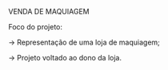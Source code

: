 VENDA DE MAQUIAGEM

Foco do projeto:

-> Representação de uma loja de maquiagem;

-> Projeto voltado ao dono da loja.
